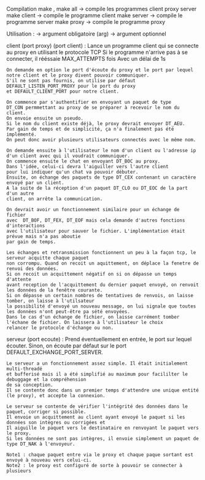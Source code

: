 Compilation 
	make , make all -> compile les programmes client proxy server
	make client -> compile le programme client
	make server -> compile le programme server
	make proxy -> compile le programme proxy

Utilisation : 
	<arg> -> argument obligatoire
	(arg) -> argument optionnel

client <adresse proxy> (port proxy) (port client) :
	Lance un programme client qui se connecte au proxy en utilisant le protocole TCP
	Si le programme n'arrive pas à se connecter, il rééssaie MAX_ATTEMPTS fois
	Avec un délai de 1s

	On demande en option le port d'écoute du proxy et le port par lequel
	notre client et le proxy divent pouvoir communiquer.
	S'il ne sont pas fournis, on utilise par défaut  
	DEFAULT_LISTEN_PORT_PROXY pour le port du proxy 
	et DEFAULT_CLIENT_PORT pour notre client.

	On commence par s'authentifier en envoyant un paquet de type
	DT_CON permmettant au proxy de se préparer à recevoir le nom du client.
	On envoie ensuite un pseudo.
	Si le nom du client existe déjà, le proxy devrait envoyer DT_AEU.
	Par gain de temps et de simplicité, ça n'a finalement pas été implémenté.
	On peut donc avoir plusieurs utilisateurs connectés avec le même nom.
	
	On demande ensuite à l'utilisateur le nom d'un client ou l'adresse ip
	d'un client avec qui il voudrait communiquer.
	On commence ensuite le chat en envoyant DT_BOC au proxy.
	Dans l'idée, celui-ci devra l'aiguiller vers l'autre client 
	pour lui indiquer qu'un chat va pouvoir débuter.
	Ensuite, on échange des paquets de type DT_CEX contenant un caractère
	envoyé par un client.
	A la suite de la réception d'un paquet DT_CLO ou DT_EOC de la part d'un autre
	client, on arrête la communication.

	On devrait avoir un fonctionnement similaire pour un échange de fichier 
	avec  DT_BOF, DT_FEX, DT_EOF mais cela demande d'autres fonctions d'interactions 
	avec l'utilisateur pour sauver le fichier. L'implémentation était prévue mais n'a pas aboutie
	par gain de temps.

	Les échanges et retransmission fonctionnent un peu à la façon tcp, le serveur acquitte chaque paquet
	non corrompu. Quand on recoit un aquittement, on déplace la fenetre de renvoi des données.
	Si on recoit un acquittement négatif on si on dépasse un temps d'attente 
	avant reception de l'acquittement du dernier paquet envoyé, on renvoit les données de la fenêtre courante.
	Si on dépasse un certain nombres de tentatives de renvois, on laisse tomber, on laisse à l'utilsateur
	la possibilité d'envoyé un nouveau message, on lui signale que toutes les données n'ont peut-être pa sété envoyées.
	Dans le cas d'un échange de fichier, on laisse carrément tomber l'échane de fichier. On laissera à l'utilisateur le choix
	relancer le protocole d'échange ou non.


serveur  (port ecoute)  :
	Prend éventuellement en entrée, le port sur lequel écouter.
	Sinon, on écoute par défaut sur le port DEFAULT_EXCHANGE_PORT_SERVER.

	Le serveur a un fonctionnement assez simple. Il était initialement multi-threadé 
	et bufferisé mais il a été simplifié au maximum pour facililter le debuggage et la compréhension 
	de sa conception. 
	Il se contente donc dans un premier temps d'attendre une unique entité (le proxy), et accepte la connexion.
	
	Le serveur se contente de vérifier l'intégrité des données dans le paquet, corriger si possible.
	Il envoie un acquittement au client ayant envoyé le paquet si les données son intègres ou corrigées et
	Il aiguille le paquet vers le destinataire en renvoyant le paquet vers le proxy.
	Si les données ne sont pas intègres, il envoie simplement un paquet de type DT_NAK à l'envoyeur.

	Note1 : chaque paquet entre via le proxy et chaque paque sortant est envoyé à nouveau vers celui-ci.
	Note2 : le proxy est configuré de sorte à pouvoir se connecter à plusieurs 


